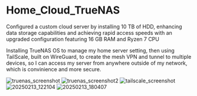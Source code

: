 # Home_Cloud_TrueNAS

Configured a custom cloud server by installing 10 TB of HDD, enhancing data storage capabilities and achieving rapid access speeds with an upgraded configuration featuring 16 GB RAM and Ryzen 7 CPU

Installing TrueNAS OS to manage my home server setting, then using TailScale, built on WireGuard, to create the mesh VPN and tunnel to multiple devices, so I can access my server from anywhere outside of my network, which is convinience and more secure.

![truenas_screenshot](https://github.com/user-attachments/assets/37e2fbe6-adf2-4a17-825a-0a517236eaaf)
![truenas_screenshot2](https://github.com/user-attachments/assets/b40ea219-b424-49d7-be82-3e8d4e2354cf)
![tailscale_screenshot](https://github.com/user-attachments/assets/b300143a-a314-4042-ae88-ecea0a0edb42)
![20250213_122104](https://github.com/user-attachments/assets/39ec08ac-a0c5-447f-bd92-3bee8d31edbc)
![20250213_180407](https://github.com/user-attachments/assets/ce765ddd-d99c-437b-874f-6ccdcb03676c)
